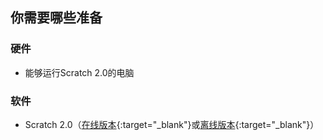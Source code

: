 ## 你需要哪些准备

### 硬件

+ 能够运行Scratch 2.0的电脑

### 软件

+ Scratch 2.0（[在线版本](https://scratch.mit.edu/projects/editor/){:target="_blank"}或[离线版本](https://scratch.mit.edu/scratch2download/){:target="_blank"}）